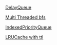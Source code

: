[DelayQueue](https://github.com/L-factorial/DataStructure-and-MulthiThreading-in-java-/blob/main/src/main/java/com/lfactorial/concurrency/delayqueue/README.md)

[Multi Threaded bfs](https://github.com/L-factorial/DataStructure-and-MulthiThreading-in-java-/blob/main/src/main/java/com/lfactorial/concurrency/multithreadedbfs/README.md)

[IndexedPriorityQueue](https://github.com/L-factorial/DataStructure-and-MulthiThreading-in-java-/blob/main/src/main/java/com/lfactorial/datastructure/indexedpq/README.md)

[LRUCache with ttl](https://github.com/L-factorial/DataStructure-and-MulthiThreading-in-java-/tree/main/src/main/java/com/lfactorial/concurrency/cachewithttl/lru)
